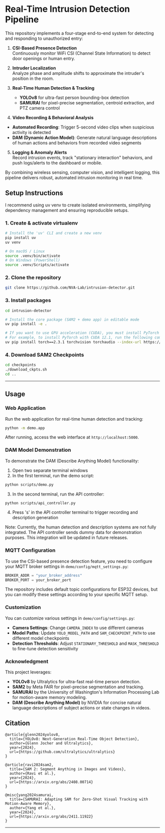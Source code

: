 # Real-Time Intrusion Detection Pipeline

This repository implements a four-stage end-to-end system for detecting and responding to unauthorized entry:

1. **CSI-Based Presence Detection**  
   Continuously monitor WiFi CSI (Channel State Information) to detect door openings or human entry.

2. **Intruder Localization**  
   Analyze phase and amplitude shifts to approximate the intruder's position in the room.

3. **Real-Time Human Detection & Tracking**  
   - **YOLOv8** for ultra-fast person bounding-box detection  
   - **SAMURAI** for pixel-precise segmentation, centroid extraction, and PTZ camera control
4.  **Video Recording & Behavioral Analysis**  
   - **Automated Recording**: Trigger 5-second video clips when suspicious activity is detected  
   - **DAM (Dynamic Action Model)**: Generate natural language descriptions of human actions and behaviors from recorded video segments  
5. **Logging & Anomaly Alerts**  
   Record intrusion events, track "stationary interaction" behaviors, and push logs/alerts to the dashboard or mobile.

By combining wireless sensing, computer vision, and intelligent logging, this pipeline delivers robust, automated intrusion monitoring in real time.


## Setup Instructions
I recommend using uv venv to create isolated environments, simplifying dependency management and ensuring reproducible setups.

### 1. Create & activate virtualenv
```bash
# Install the 'uv' CLI and create a new venv
pip install uv
uv venv

# On macOS / Linux
source .venv/bin/activate
# On Windows (PowerShell)
source .venv/Scripts/activate
```

### 2. Clone the repository
```bash
git clone https://github.com/NVA-Lab/intrusion-detector.git
```

### 3. Install packages
```bash
cd intrusion-detector

# Install the core package (SAM2 + demo app) in editable mode
uv pip install -e .

# If you want to use GPU acceleration (CUDA), you must install PyTorch with the correct CUDA version manually.
# For example, to install PyTorch with CUDA 12.1, run the following command before installing the rest:
uv pip install torch==2.3.1 torchvision torchaudio --index-url https://download.pytorch.org/whl/cu121

```

### 4. Download SAM2 Checkpoints
```bash
cd checkpoints
./download_ckpts.sh
cd ..
```

---

## Usage
### Web Application
Run the web application for real-time human detection and tracking:

```bash
python -m demo.app
```

After running, access the web interface at `http://localhost:5000`.

### DAM Model Demonstration
To demonstrate the DAM (Describe Anything Model) functionality:

1. Open two separate terminal windows
2. In the first terminal, run the demo script:
```bash
python scripts/demo.py
```
3. In the second terminal, run the API controller:
```bash
python scripts/api_controller.py
```
4. Press 's' in the API controller terminal to trigger recording and description generation

Note: Currently, the human detection and description systems are not fully integrated. The API controller sends dummy data for demonstration purposes. This integration will be updated in future releases.

### MQTT Configuration
To use the CSI-based presence detection feature, you need to configure your MQTT broker settings in `demo/config/mqtt_settings.py`:

```python
BROKER_ADDR = "your_broker_address"
BROKER_PORT = your_broker_port
```

The repository includes default topic configurations for ESP32 devices, but you can modify these settings according to your specific MQTT setup.

### Customization
You can customize various settings in `demo/config/settings.py`:

- **Camera Settings**: Change `CAMERA_INDEX` to use different cameras
- **Model Paths**: Update `YOLO_MODEL_PATH` and `SAM_CHECKPOINT_PATH` to use different model checkpoints
- **Detection Thresholds**: Adjust `STATIONARY_THRESHOLD` and `MASK_THRESHOLD` to fine-tune detection sensitivity

### Acknowledgment
This project leverages:  
- **YOLOv8** by Ultralytics for ultra-fast real-time person detection.  
- **SAM2** by Meta FAIR for pixel-precise segmentation and tracking.  
- **SAMURAI** by the University of Washington's Information Processing Lab for motion-aware memory modeling.  
- **DAM (Describe Anything Model)** by NVIDIA for concise natural language descriptions of subject actions or state changes in videos.

## Citation
```
@article{glenn2024yolov8,
  title={YOLOv8: Next-Generation Real-Time Object Detection},
  author={Glenn Jocher and Ultralytics},
  year={2024},
  url={https://github.com/ultralytics/ultralytics}
}

@article{ravi2024sam2,
  title={SAM 2: Segment Anything in Images and Videos},
  author={Ravi et al.},
  year={2024},
  url={https://arxiv.org/abs/2408.00714}
}

@misc{yang2024samurai,
  title={SAMURAI: Adapting SAM for Zero-Shot Visual Tracking with Motion-Aware Memory},
  author={Yang et al.},
  year={2024},
  url={https://arxiv.org/abs/2411.11922}
}

```

---
